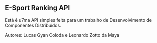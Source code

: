 ## E-Sport Ranking API

Está é u7ma API simples feita para um trabalho de Desenvolvimento de Componentes Distribuídos.


Autores: Lucas Gyan Coloda e Leonardo Zotto da Maya